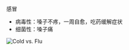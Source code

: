 

感冒

- 病毒性：嗓子不疼，一周自愈，吃药缓解症状
- 细菌性：嗓子痛

![Cold vs. Flu](https://www.familiesfightingflu.org/wp-content/uploads/Cold-vs-flu_graphic_FamiliesFightingFlu-2-300x181.jpg)